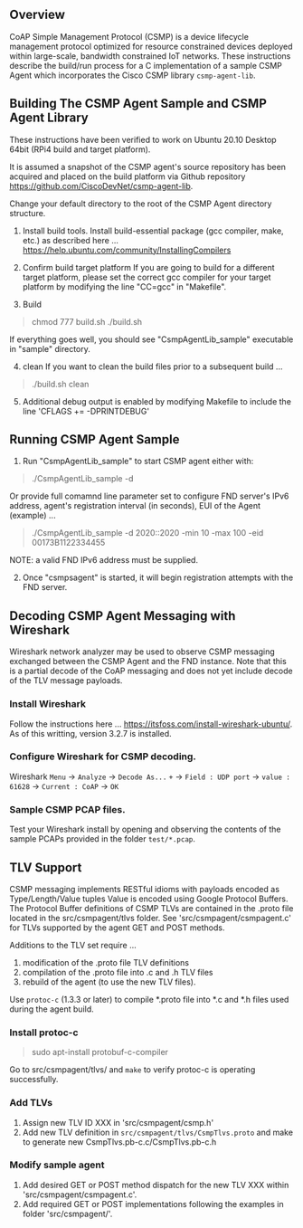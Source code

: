 ## Overview
CoAP Simple Management Protocol (CSMP) is a device lifecycle management protocol optimized for resource constrained devices deployed within large-scale, bandwidth constrained IoT networks.
These instructions describe the build/run process for a C implementation of a sample CSMP Agent which incorporates the Cisco CSMP library `csmp-agent-lib`.

## Building The CSMP Agent Sample and CSMP Agent Library

These instructions have been verified to work on Ubuntu 20.10 Desktop 64bit (RPi4 build and target platform).

It is assumed a snapshot of the CSMP agent's source repository has been acquired and placed on the build platform via Github repository https://github.com/CiscoDevNet/csmp-agent-lib.

Change your default directory to the root of the CSMP Agent directory structure.

1. Install build tools.
Install build-essential package (gcc compiler, make, etc.) as described here ... https://help.ubuntu.com/community/InstallingCompilers

2. Confirm build target platform
If you are going to build for a different target platform, please set the correct gcc compiler for your target platform by modifying the line "CC=gcc" in "Makefile".

3. Build
>   chmod 777 build.sh
>  ./build.sh

If everything goes well, you should see "CsmpAgentLib_sample" executable in "sample" directory.

4. clean
If you want to clean the build files prior to a subsequent build ...
>  ./build.sh clean

5. Additional debug output is enabled by modifying Makefile to include the line 'CFLAGS += -DPRINTDEBUG'

## Running CSMP Agent Sample
1. Run "CsmpAgentLib_sample" to start CSMP agent either with:
> ./CsmpAgentLib_sample -d <FND IPv6 address>

Or provide full comamnd line parameter set to configure FND server's IPv6 address, agent's registration interval (in seconds), EUI of the Agent (example) ...
>./CsmpAgentLib_sample -d 2020::2020 -min 10 -max 100 -eid 00173B1122334455

NOTE: a valid FND IPv6 address must be supplied.

2. Once "csmpsagent" is started, it will begin registration attempts with the FND server.

## Decoding CSMP Agent Messaging with Wireshark
Wireshark network analyzer may be used to observe CSMP messaging exchanged between the CSMP Agent and the FND instance. Note that this is a partial decode of the CoAP messaging and does not yet include decode of the TLV message payloads.

### Install Wireshark
Follow the instructions here ... https://itsfoss.com/install-wireshark-ubuntu/.  As of this writting, version 3.2.7 is installed.

### Configure Wireshark for CSMP decoding.
Wireshark `Menu` -> `Analyze` -> `Decode As...` `+` -> `Field : UDP port` -> `value : 61628` -> `Current : CoAP` -> `OK`

### Sample CSMP PCAP files.
Test your Wireshark install by opening and observing the contents of the sample PCAPs provided in the folder `test/*.pcap`.

## TLV Support
CSMP messaging implements RESTful idioms with payloads encoded as Type/Length/Value tuples  Value is encoded using Google Protocol Buffers.  
The Protocol Buffer definitions of CSMP TLVs are contained in the .proto file located in the src/csmpagent/tlvs folder.
See 'src/csmpagent/csmpagent.c' for TLVs supported by the agent GET and POST methods.

Additions to the TLV set require ...
1. modification of the .proto file TLV definitions
2. compilation of the .proto file into .c and .h TLV files
3. rebuild of the agent (to use the new TLV files).  

Use `protoc-c` (1.3.3 or later) to compile *.proto file into *.c and *.h files used during the agent build.

### Install protoc-c
> sudo apt-install protobuf-c-compiler  

Go to src/csmpagent/tlvs/ and `make` to verify protoc-c is operating successfully.

### Add TLVs
1. Assign new TLV ID XXX in 'src/csmpagent/csmp.h'
2. Add new TLV definition in `src/csmpagent/tlvs/CsmpTlvs.proto` and make to generate new CsmpTlvs.pb-c.c/CsmpTlvs.pb-c.h

### Modify sample agent
1. Add desired GET or POST method dispatch for the new TLV XXX within 'src/csmpagent/csmpagent.c'.  
2. Add required GET or POST implementations following the examples in folder 'src/csmpagent/'.  
